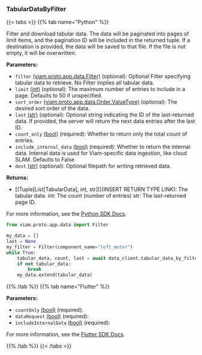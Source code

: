 ### TabularDataByFilter

{{< tabs >}}
{{% tab name="Python" %}}

Filter and download tabular data. The data will be paginated into pages of limit items, and the pagination ID will be included in the returned tuple. If a destination is provided, the data will be saved to that file. If the file is not empty, it will be overwritten.

**Parameters:**

- `filter` [(viam.proto.app.data.Filter)](https://python.viam.dev/autoapi/viam/proto/app/data/index.html#viam.proto.app.data.Filter) (optional): Optional Filter specifying tabular data to retrieve. No Filter implies all tabular data.
- `limit` [(int)](<INSERT PARAM TYPE LINK>) (optional): The maximum number of entries to include in a page. Defaults to 50 if unspecified.
- `sort_order` [(viam.proto.app.data.Order.ValueType)](https://python.viam.dev/autoapi/viam/proto/app/data/index.html#viam.proto.app.data.Order) (optional): The desired sort order of the data.
- `last` [(str)](<INSERT PARAM TYPE LINK>) (optional): Optional string indicating the ID of the last-returned data. If provided, the server will return the next data entries after the last ID.
- `count_only` [(bool)](https://docs.python.org/3/library/stdtypes.html#boolean-type-bool) (required): Whether to return only the total count of entries.
- `include_internal_data` [(bool)](https://docs.python.org/3/library/stdtypes.html#boolean-type-bool) (required): Whether to return the internal data. Internal data is used for Viam-specific data ingestion, like cloud SLAM. Defaults to False
- `dest` [(str)](<INSERT PARAM TYPE LINK>) (optional): Optional filepath for writing retrieved data.


**Returns:**

- [(Tuple[List[TabularData], int, str])](INSERT RETURN TYPE LINK): The tabular data. int: The count (number of entries) str: The last-returned page ID.

For more information, see the [Python SDK Docs](https://python.viam.dev/autoapi/viam/app/data_client/index.html#viam.app.data_client.DataClient.tabular_data_by_filter).

``` python {class="line-numbers linkable-line-numbers"}
from viam.proto.app.data import Filter

my_data = []
last = None
my_filter = Filter(component_name="left_motor")
while True:
    tabular_data, count, last = await data_client.tabular_data_by_filter(my_filter, last)
    if not tabular_data:
        break
    my_data.extend(tabular_data)

```

{{% /tab %}}
{{% tab name="Flutter" %}}

**Parameters:**

- `countOnly` [(bool)](https://api.flutter.dev/flutter/dart-core/bool-class.html) (required):
- `dataRequest` [(bool)](https://api.flutter.dev/flutter/dart-core/bool-class.html) (required):
- `includeInternalData` [(bool)](https://api.flutter.dev/flutter/dart-core/bool-class.html) (required):


For more information, see the [Flutter SDK Docs](https://flutter.viam.dev/viam_protos.app.data/DataServiceClient/tabularDataByFilter.html).

{{% /tab %}}
{{< /tabs >}}
